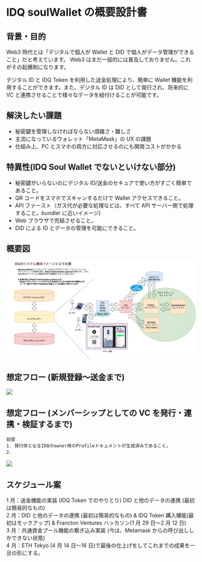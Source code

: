 # IDQ soulWallet の概要設計書

## 背景・目的

Web3 時代とは「デジタルで個人が Wallet と DID で個人がデータ管理ができること」だと考えています。
Web3 はまだ一般的には普及しておりません。これがその起爆剤になります。

デジタル ID と IDQ Token を利用した送金処理により、簡単に Wallet 機能を利用することができます。また、デジタル ID は DID として発行され、将来的に VC と連携させることで様々なデータを紐付けることが可能です。

## 解決したい課題

- 秘密鍵を管理しなければならない煩雑さ・難しさ
- 主流になっているウォレット「MetaMask」の UX の課題
- 仕組み上、PC とスマホの両方に対応させるのにも開発コストがかかる

## 特異性(IDQ Soul Wallet でないといけない部分)

- 秘密鍵がいらないのにデジタル ID/送金のセキュアで使い方がすごく簡単であること。
- QR コードをスマホでスキャンするだけで Wallet アクセスできること。
- API ファースト（ガス代が必要な処理などは、すべて API サーバー側で処理すること。bundler に近いイメージ)
- Web ブラウザで完結させること。
- DID による ID とデータの管理を可能にできること。

## 概要図

<img src="./../img/IDQ-システム構成図.drawio.png">

## 想定フロー (新規登録〜送金まで)

[![](https://mermaid.ink/img/pako:eNqdVVtPE0EU_iuTfYKAD_C4DyQm1YQHE40mvvRlabfa0G5xu01DCAk7A7RACZcgBCxCESqIFrFysVT6Yw67bf-FZ2ZK3aVFjX1odma-853v3GYmlFAirCuqktTfpHQjpAei2itTiwcNgj8rasV0Mhx45rKyU9oC9hbYF2BV0uOuf20Ul-qbV83cN7AXgM45M6dufu6lFovpljNz0MysgH0N9kewS-6ZDTTXKzm1lJUwUvER3WytQ1bCJMCKyAv0HP-9-4m0oZsDcmdMM61oKDqmGRZJDhAtSW4FlYFlgR6Kj7ku4EEOfvh0GOgZ98KW2168sAhHPRZ-x4GWW7TsCOgJfnTi0xzvDbsTYnHIi8SobpD7GGWE5MHQEImoGFEG2AYPiu53nFt_OUd7KQdoEegRsM_AGDq6-Zl3s8tuLlPfr0ijiMCnVZ_8ToXSUJp4KySssQQq8fbBzfV2c7eV16RUlBxUiTwU2V91Vqpgl51MBezNFnCwDQRWENU5BrqHdeTy6Q80crc2nKULJ7fusxDJWuIB0gtgB87UPtg56cu9zIJdE71HgS5gf9b3Ko1Pi-gUlz4WX1Sc8YSngNYwvcB2ga1wCXyzyhXR1eaUfVMr3JuRf2DA2XDm33mlRNoZiGixpI6YRm3tboIw3MBw4A-VbJ_K_XS7wtltN7_TmlSkLuTAnvVRY1vhiIu6V0Xdy_XNCuL8BRq4rWT9bNl9n28UDtsaurdG11bE2wDYlkBfgi0qjR7pFSaJdCfrk2yNchUz1yja7in1tlgfF6iSkdQ47zC75OmwDW8AfTzMeNSwenqd0g5GR_ynwkmbpRVjbc1Z_O731tEwv7PGvYuLrz5_7pbxyluVbfcfSTqWRD1i3Ld5rsRBb8dwOdM7KPEvw2Xd0YnCpqto1mUe0hy6KHp3FugHYOt3LHEAxNUuLZV-Ja6bcS0axidkgjMFFeu1HteDioqfYc0cDSpBYxJx_N5_Pm6EFNUyU3q_khoLa9btc-PffBSO4h2sqGIc-hVdLJ_Id0o8V5O_AD2bR5Y?type=png)](https://mermaid.live/edit#pako:eNqdVVtPE0EU_iuTfYKAD_C4DyQm1YQHE40mvvRlabfa0G5xu01DCAk7A7RACZcgBCxCESqIFrFysVT6Yw67bf-FZ2ZK3aVFjX1odma-853v3GYmlFAirCuqktTfpHQjpAei2itTiwcNgj8rasV0Mhx45rKyU9oC9hbYF2BV0uOuf20Ul-qbV83cN7AXgM45M6dufu6lFovpljNz0MysgH0N9kewS-6ZDTTXKzm1lJUwUvER3WytQ1bCJMCKyAv0HP-9-4m0oZsDcmdMM61oKDqmGRZJDhAtSW4FlYFlgR6Kj7ku4EEOfvh0GOgZ98KW2168sAhHPRZ-x4GWW7TsCOgJfnTi0xzvDbsTYnHIi8SobpD7GGWE5MHQEImoGFEG2AYPiu53nFt_OUd7KQdoEegRsM_AGDq6-Zl3s8tuLlPfr0ijiMCnVZ_8ToXSUJp4KySssQQq8fbBzfV2c7eV16RUlBxUiTwU2V91Vqpgl51MBezNFnCwDQRWENU5BrqHdeTy6Q80crc2nKULJ7fusxDJWuIB0gtgB87UPtg56cu9zIJdE71HgS5gf9b3Ko1Pi-gUlz4WX1Sc8YSngNYwvcB2ga1wCXyzyhXR1eaUfVMr3JuRf2DA2XDm33mlRNoZiGixpI6YRm3tboIw3MBw4A-VbJ_K_XS7wtltN7_TmlSkLuTAnvVRY1vhiIu6V0Xdy_XNCuL8BRq4rWT9bNl9n28UDtsaurdG11bE2wDYlkBfgi0qjR7pFSaJdCfrk2yNchUz1yja7in1tlgfF6iSkdQ47zC75OmwDW8AfTzMeNSwenqd0g5GR_ynwkmbpRVjbc1Z_O731tEwv7PGvYuLrz5_7pbxyluVbfcfSTqWRD1i3Ld5rsRBb8dwOdM7KPEvw2Xd0YnCpqto1mUe0hy6KHp3FugHYOt3LHEAxNUuLZV-Ja6bcS0axidkgjMFFeu1HteDioqfYc0cDSpBYxJx_N5_Pm6EFNUyU3q_khoLa9btc-PffBSO4h2sqGIc-hVdLJ_Id0o8V5O_AD2bR5Y)

## 想定フロー (メンバーシップとしての VC を発行・連携・検証するまで)

```txt
前提
1. 発行体となるIDQのowner用のProfileドキュメントが生成済みであること。
2.
```

[![](https://mermaid.ink/img/pako:eNqNVctO21AQ_RXLK1BhAd1lgVRBkZBaiZaWbrJxEqe1yKu2IxUhpPia8CighJSCQml5CAKEkvJoKkp5fMxgO1n1Fzp3nIS8Sssi2PeemTlz5lzfCdEfDciiR9Tkt3E54pcHFOm1KoW9EQH_dEUPycLQwDPbPLMKa2B-BPMIzEuhw145LuVSTvZXeeEUjHlgc1byxF6feyWFQrJuJXfLM0tgXIOxB0bBLhrAFjoFMLK0cIgZ8cGNts9nwbihdQZsHowPYOwDy7glXR5SXI9G4mGfrFbe_XpUFaQeQdIEMHPICNiP7oa9Xr5n76yX9i9LiaS7FZNUXfErMSmiCxoFE5FCta8zMGeB7dPDXJsQymkd5ZybDLAzgk3T75SdSt9efwJWBLaDSVpjfTzUF4r6x_yyqmtcFOJ2T4gUU-4oPhoe4lBs1Ezjbys6yLGD1Px4ldwsmAfAvrUnxLm4-q1Q8yYhcVB7VOWsNUSJBTViNDw40kYdvjXyEIw8GAdcVPaTGHyl6ZxXhtMjdPf1PcD_nvZCojms1Aqw905xCliiMUrrxai7XTTKJpcQ7WKsgpEb7ceyTvaitLWA_inlDPuEccuhqRLMzYQjdOvHFI8w2u-CrZmck5528ZWCKH09jjziMlzlHbHM7dW6PZtuQpOmzXldjCt3PQrYNk_IDsHM08NxC5Kqt-KcIru9mC4n1pyN3SYGfEQeGhAKSbxtM2ltniBjymNSA0c04bmm2KDLnJ_JVkWCf8FYhQ3stAFT0_YOdQ9jreffYK3ONdgUyzjbF6X8YgeYM-gsYDdgHtK5MPkrtwP6aNq62v59udHZZDy0UCl_WiaLkOPzXBjun43ap-f28jMY-CWYr8T2NpVvsEpdYvdIO8tIoPDy-RNElhNGSxpfFVifxte0V68r7TWby86itwsv3vE2KqeWTjD5vdVzNXLFtP1lnfdws2wtfq8vgMYZVqNBJSSjN4ChSXbB3Kp-FacGhgbarWesFHOSe5VB_Xe1BsHaoepFt1I4niW8VPAWwe4Eb8QbEbvEsKyGJSWAl9cEj_GK-hs5LHtFDz4GJHXMK3ojk4jjt8fIeMQvenQ1LneJ8VhA0qsXnegJSiGttvo4oOAXtLYo0-tT94qkm3LyD3fzeFI?type=png)](https://mermaid.live/edit#pako:eNqNVctO21AQ_RXLK1BhAd1lgVRBkZBaiZaWbrJxEqe1yKu2IxUhpPia8CighJSCQml5CAKEkvJoKkp5fMxgO1n1Fzp3nIS8Sssi2PeemTlz5lzfCdEfDciiR9Tkt3E54pcHFOm1KoW9EQH_dEUPycLQwDPbPLMKa2B-BPMIzEuhw145LuVSTvZXeeEUjHlgc1byxF6feyWFQrJuJXfLM0tgXIOxB0bBLhrAFjoFMLK0cIgZ8cGNts9nwbihdQZsHowPYOwDy7glXR5SXI9G4mGfrFbe_XpUFaQeQdIEMHPICNiP7oa9Xr5n76yX9i9LiaS7FZNUXfErMSmiCxoFE5FCta8zMGeB7dPDXJsQymkd5ZybDLAzgk3T75SdSt9efwJWBLaDSVpjfTzUF4r6x_yyqmtcFOJ2T4gUU-4oPhoe4lBs1Ezjbys6yLGD1Px4ldwsmAfAvrUnxLm4-q1Q8yYhcVB7VOWsNUSJBTViNDw40kYdvjXyEIw8GAdcVPaTGHyl6ZxXhtMjdPf1PcD_nvZCojms1Aqw905xCliiMUrrxai7XTTKJpcQ7WKsgpEb7ceyTvaitLWA_inlDPuEccuhqRLMzYQjdOvHFI8w2u-CrZmck5528ZWCKH09jjziMlzlHbHM7dW6PZtuQpOmzXldjCt3PQrYNk_IDsHM08NxC5Kqt-KcIru9mC4n1pyN3SYGfEQeGhAKSbxtM2ltniBjymNSA0c04bmm2KDLnJ_JVkWCf8FYhQ3stAFT0_YOdQ9jreffYK3ONdgUyzjbF6X8YgeYM-gsYDdgHtK5MPkrtwP6aNq62v59udHZZDy0UCl_WiaLkOPzXBjun43ap-f28jMY-CWYr8T2NpVvsEpdYvdIO8tIoPDy-RNElhNGSxpfFVifxte0V68r7TWby86itwsv3vE2KqeWTjD5vdVzNXLFtP1lnfdws2wtfq8vgMYZVqNBJSSjN4ChSXbB3Kp-FacGhgbarWesFHOSe5VB_Xe1BsHaoepFt1I4niW8VPAWwe4Eb8QbEbvEsKyGJSWAl9cEj_GK-hs5LHtFDz4GJHXMK3ojk4jjt8fIeMQvenQ1LneJ8VhA0qsXnegJSiGttvo4oOAXtLYo0-tT94qkm3LyD3fzeFI)

## スケジュール案

1 月：送金機能の実装 (IDQ Token でのやりとり) DID と他のデータの連携 (最初は簡易的なもの)  
2 月：DID と他のデータの連携 (最初は簡易的なもの) & IDQ Token 購入機能(最初はモックアップ) & Francton Ventures ハッカソン(1 月 29 日〜2 月 12 日)  
3 月：共通資金プール機能の繋ぎ込み実装 (今は、Metamask からの呼び出ししかできない状態)  
4 月：ETH Tokyo (4 月 14 日〜16 日)で最後の仕上げをしてこれまでの成果を一旦の形にする。
